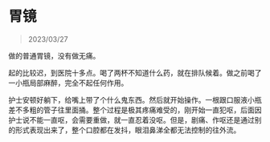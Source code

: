 # 胃镜

> 2023/03/27

做的普通胃镜，没有做无痛。

起的比较迟，到医院十多点。喝了两杯不知道什么药，就在排队候着。做之前喝了一小瓶局部麻醉，完全不起任何作用。

护士安顿好躺下，给嘴上带了个什么鬼东西。然后就开始操作。一根跟口服液小瓶差不多粗的管子往里面捅。整个过程是极其疼痛难受的，刚开始一直犯呕，后面因护士说不能一直呕，会需要重做，就一直忍着没呕。但是，剧痛、作呕还是通过别的形式表现出来了，整个口腔都在发抖，眼泪鼻涕全都无法控制的往外流。
